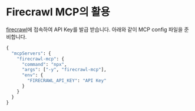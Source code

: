 # Firecrawl MCP의 활용

[firecrawl](https://www.firecrawl.dev/signin)에 접속하여 API Key를 발급 받습니다. 아래와 같이 MCP config 파일을 준비합니다.

```python
{
  "mcpServers": {
    "firecrawl-mcp": {
      "command": "npx",
      "args": ["-y", "firecrawl-mcp"],
      "env": {
        "FIRECRAWL_API_KEY": "API Key"
      }
    }
  }
}
```
